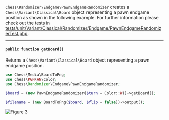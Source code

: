 `Chess\Randomizer\Endgame\PawnEndgameRandomizer` creates a `Chess\Variant\Classical\Board` object representing a pawn endgame position as shown in the following example. For further information please check out the tests in [tests/unit/Variant/Classical/Randomizer/Endgame/PawnEndgameRandomizerTest.php](https://github.com/chesslablab/php-chess/blob/master/tests/unit/Variant/Classical/Randomizer/Endgame/PawnEndgameRandomizerTest.php).

---

#### `public function getBoard()`

Returns a `Chess\Variant\Classical\Board` object representing a pawn endgame position.

```php
use Chess\Media\BoardToPng;
use Chess\PGN\AN\Color;
use Chess\Randomizer\Endgame\PawnEndgameRandomizer;

$board = (new PawnEndgameRandomizer($turn = Color::W))->getBoard();

$filename = (new BoardToPng($board, $flip = false))->output();
```

![Figure 3](https://raw.githubusercontent.com/chesslablab/php-chess/master/docs/randomizer-figure-03.png)
